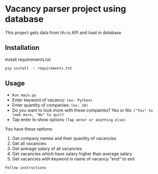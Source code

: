 # Vacancy parser project using database 

This project gets data from hh.ru API and load in database

## Installation
Install requirements.txt

```bash
pip install -r requirements.txt
```

## Usage

* `Run main.py`
* Enter keyword of vacancy: `(ex: Python)`
* Enter quantity of companies: `(ex: 10)`
* Do you want to look more with these companies? Yes or No: `("Yes" to look more, "No" to quit)`
* Tap enter to show options `(Tap enter or anything else)`

You have these options:
1. Get company names and their quantity of vacancies
2. Get all vacancies
3. Get average salary of all vacancies
4. Get vacancies which have salary higher than average salary
5. Get vacancies with keyword in name of vacancy
"end" to exit

`Follow instructions`

